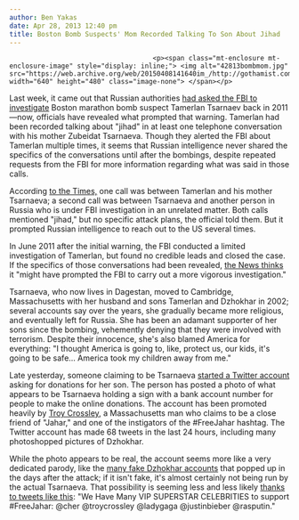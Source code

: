 ```yaml
---
author: Ben Yakas
date: Apr 28, 2013 12:40 pm
title: Boston Bomb Suspects' Mom Recorded Talking To Son About Jihad
---
```


	
										<p><span class="mt-enclosure mt-enclosure-image" style="display: inline;"> <img alt="42813bombmom.jpg" src="https://web.archive.org/web/20150408141640im_/http://gothamist.com/attachments/byakas/42813bombmom.jpg" width="640" height="480" class="image-none"> </span></p>

<p>Last week, it came out that Russian authorities <a href="https://web.archive.org/web/20150408141640/http://gothamist.com/2013/04/24/russians_say_they_warned_fbi_about.php">had asked the FBI to investigate</a> Boston marathon bomb suspect Tamerlan Tsarnaev back in 2011&#x2014;now, officials have revealed what prompted that warning. Tamerlan had been recorded talking about &quot;jihad&quot; in at least one telephone conversation with his mother Zubeidat Tsarnaeva. Though they alerted the FBI about Tamerlan multiple times, it seems that Russian intelligence never shared the specifics of the conversations until after the bombings, despite repeated requests from the FBI for more information regarding what was said in those calls. </p>

<p>According <a href="https://web.archive.org/web/20150408141640/http://www.nytimes.com/2013/04/28/us/jihad-discussions-led-to-warning-on-tamerlan-tsarnaev.html?hp&amp;_r=0">to the Times,</a> one call was between Tamerlan and his mother Tsarnaeva; a second call was between Tsarnaeva and another person in Russia who is under FBI investigation in an unrelated matter. Both calls mentioned &quot;jihad,&quot; but no specific attack plans, the official told them. But it prompted Russian intelligence to reach out to the US several times. </p>

<p>In June 2011 after the initial warning, the FBI conducted a limited investigation of Tamerlan, but found no credible leads and closed the case. If the specifics of those conversations had been revealed, <a href="https://web.archive.org/web/20150408141640/http://www.nydailynews.com/news/national/bombing-suspects-mom-talked-jihad-2011-recordings-article-1.1329247">the News thinks</a> it &quot;might have prompted the FBI to carry out a more vigorous investigation.&quot;</p>

<p>Tsarnaeva, who now lives in Dagestan, moved to Cambridge, Massachusetts with her husband and sons Tamerlan and Dzhokhar in 2002; several accounts say over the years, she gradually became more religious, and eventually left for Russia. She has been an adamant supporter of her sons since the bombing, vehemently denying that they were involved with terrorism. Despite their innocence, she&apos;s also blamed America for everything: &quot;I thought America is going to, like, protect us, our kids, it&apos;s going to be safe... America took my children away from me.&quot;</p>

<p>Late yesterday, someone claiming to be Tsarnaeva <a href="https://web.archive.org/web/20150408141640/https://twitter.com/Tsarnaeva">started a Twitter account</a> asking for donations for her son. The person has posted a photo of what appears to be Tsarnaeva holding a sign with a bank account number for people to make the online donations. The account has been promoted heavily by <a href="https://web.archive.org/web/20150408141640/https://twitter.com/troycrossley">Troy Crossley</a>, a Massachusetts man who claims to be a close friend of &quot;Jahar,&quot; and one of the instigators of the #FreeJahar hashtag. The Twitter account has made 68 tweets in the last 24 hours, including many photoshopped pictures of Dzhokhar. </p>

<p>While the photo appears to be real, the account seems more like a very dedicated parody, like the <a href="https://web.archive.org/web/20150408141640/http://sfist.com/2013/04/19/boston_marathon_bombing_suspects_tw.php">many fake Dzhokhar accounts</a> that popped up in the days after the attack; if it isn&apos;t fake, it&apos;s almost certainly not being run by the actual Tsarnaeva. That possibility is seeming less and less likely <a href="https://web.archive.org/web/20150408141640/https://twitter.com/Tsarnaeva/status/328526699664900096">thanks to tweets like this</a>: &quot;We Have Many VIP SUPERSTAR CELEBRITIES to support #FreeJahar: @cher @troycrossley @ladygaga @justinbieber @rasputin.&quot;</p>					
										
									
				